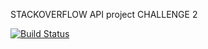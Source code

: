 STACKOVERFLOW API project
CHALLENGE 2

[![Build Status](https://travis-ci.com/jackiegitari1234/AndelaStackOverflow-lite.svg?branch=developer)](https://travis-ci.com/jackiegitari1234/AndelaStackOverflow-lite)



